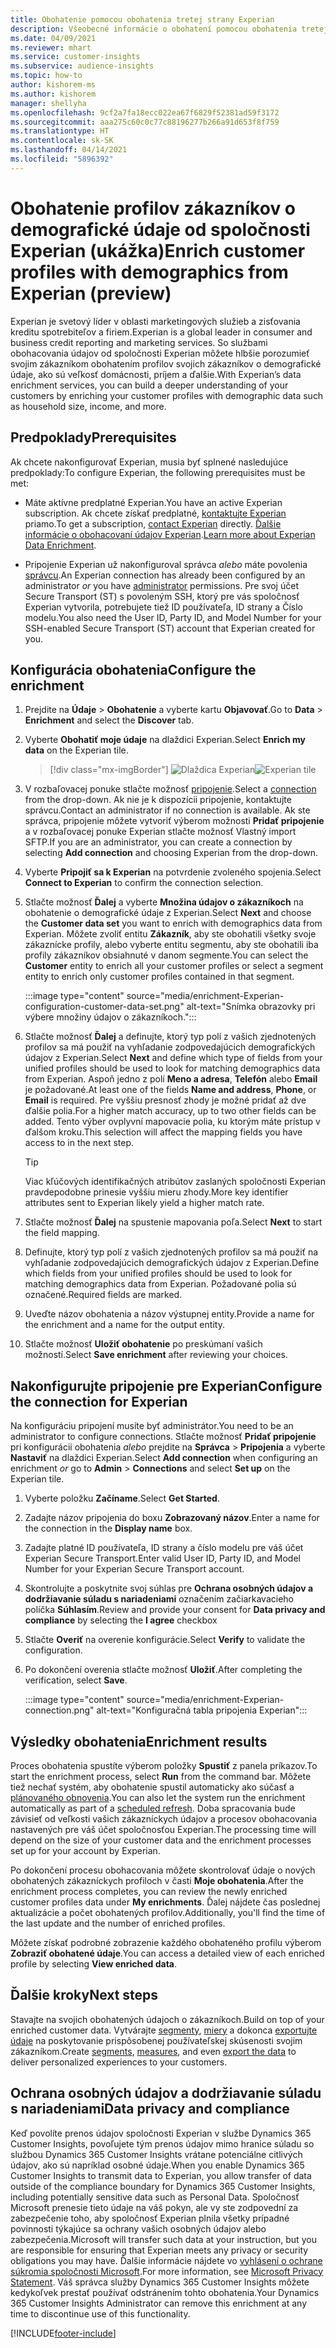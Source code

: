 ```yaml
---
title: Obohatenie pomocou obohatenia tretej strany Experian
description: Všeobecné informácie o obohatení pomocou obohatenia tretej stranou Experian.
ms.date: 04/09/2021
ms.reviewer: mhart
ms.service: customer-insights
ms.subservice: audience-insights
ms.topic: how-to
author: kishorem-ms
ms.author: kishorem
manager: shellyha
ms.openlocfilehash: 9cf2a7fa18ecc022ea67f6829f52381ad59f3172
ms.sourcegitcommit: aaa275c60c0c77c88196277b266a91d653f8f759
ms.translationtype: HT
ms.contentlocale: sk-SK
ms.lasthandoff: 04/14/2021
ms.locfileid: "5896392"
---
```

# <a name="enrich-customer-profiles-with-demographics-from-experian-preview"></a><span data-ttu-id="3cdfb-103">Obohatenie profilov zákazníkov o demografické údaje od spoločnosti Experian (ukážka)</span><span class="sxs-lookup"><span data-stu-id="3cdfb-103">Enrich customer profiles with demographics from Experian (preview)</span></span>

<span data-ttu-id="3cdfb-104">Experian je svetový líder v oblasti marketingových služieb a zisťovania kreditu spotrebiteľov a firiem.</span><span class="sxs-lookup"><span data-stu-id="3cdfb-104">Experian is a global leader in consumer and business credit reporting and marketing services.</span></span> <span data-ttu-id="3cdfb-105">So službami obohacovania údajov od spoločnosti Experian môžete hlbšie porozumieť svojim zákazníkom obohatením profilov svojich zákazníkov o demografické údaje, ako sú veľkosť domácnosti, príjem a ďalšie.</span><span class="sxs-lookup"><span data-stu-id="3cdfb-105">With Experian’s data enrichment services, you can build a deeper understanding of your customers by enriching your customer profiles with demographic data such as household size, income, and more.</span></span>

## <a name="prerequisites"></a><span data-ttu-id="3cdfb-106">Predpoklady</span><span class="sxs-lookup"><span data-stu-id="3cdfb-106">Prerequisites</span></span>

<span data-ttu-id="3cdfb-107">Ak chcete nakonfigurovať Experian, musia byť splnené nasledujúce predpoklady:</span><span class="sxs-lookup"><span data-stu-id="3cdfb-107">To configure Experian, the following prerequisites must be met:</span></span>

- <span data-ttu-id="3cdfb-108">Máte aktívne predplatné Experian.</span><span class="sxs-lookup"><span data-stu-id="3cdfb-108">You have an active Experian subscription.</span></span> <span data-ttu-id="3cdfb-109">Ak chcete získať predplatné, [kontaktujte Experian](https://www.experian.com/marketing-services/contact) priamo.</span><span class="sxs-lookup"><span data-stu-id="3cdfb-109">To get a subscription, [contact Experian](https://www.experian.com/marketing-services/contact) directly.</span></span> <span data-ttu-id="3cdfb-110">[Ďalšie informácie o obohacovaní údajov Experian](https://www.experian.com/marketing-services/microsoft?cmpid=ems_web_mci_cdppage).</span><span class="sxs-lookup"><span data-stu-id="3cdfb-110">[Learn more about Experian Data Enrichment](https://www.experian.com/marketing-services/microsoft?cmpid=ems_web_mci_cdppage).</span></span>

- <span data-ttu-id="3cdfb-111">Pripojenie Experian už nakonfiguroval správca *alebo* máte povolenia [správcu](permissions.md#administrator).</span><span class="sxs-lookup"><span data-stu-id="3cdfb-111">An Experian connection has already been configured by an administrator *or* you have [administrator](permissions.md#administrator) permissions.</span></span> <span data-ttu-id="3cdfb-112">Pre svoj účet Secure Transport (ST) s povoleným SSH, ktorý pre vás spoločnosť Experian vytvorila, potrebujete tiež ID používateľa, ID strany a Číslo modelu.</span><span class="sxs-lookup"><span data-stu-id="3cdfb-112">You also need the User ID, Party ID, and Model Number for your SSH-enabled Secure Transport (ST) account that Experian created for you.</span></span>

## <a name="configure-the-enrichment"></a><span data-ttu-id="3cdfb-113">Konfigurácia obohatenia</span><span class="sxs-lookup"><span data-stu-id="3cdfb-113">Configure the enrichment</span></span>

1. <span data-ttu-id="3cdfb-114">Prejdite na **Údaje** > **Obohatenie** a vyberte kartu **Objavovať**.</span><span class="sxs-lookup"><span data-stu-id="3cdfb-114">Go to **Data** > **Enrichment** and select the **Discover** tab.</span></span>

1. <span data-ttu-id="3cdfb-115">Vyberte **Obohatiť moje údaje** na dlaždici Experian.</span><span class="sxs-lookup"><span data-stu-id="3cdfb-115">Select **Enrich my data** on the Experian tile.</span></span>

   > [!div class="mx-imgBorder"]
   > <span data-ttu-id="3cdfb-116">![Dlaždica Experian](media/experian-tile.png "Dlaždica Experian")</span><span class="sxs-lookup"><span data-stu-id="3cdfb-116">![Experian tile](media/experian-tile.png "Experian tile")</span></span>
   > 

1. <span data-ttu-id="3cdfb-117">V rozbaľovacej ponuke stlačte možnosť [pripojenie](connections.md).</span><span class="sxs-lookup"><span data-stu-id="3cdfb-117">Select a [connection](connections.md) from the drop-down.</span></span> <span data-ttu-id="3cdfb-118">Ak nie je k dispozícii pripojenie, kontaktujte správcu.</span><span class="sxs-lookup"><span data-stu-id="3cdfb-118">Contact an administrator if no connection is available.</span></span> <span data-ttu-id="3cdfb-119">Ak ste správca, pripojenie môžete vytvoriť výberom možnosti **Pridať pripojenie** a v rozbaľovacej ponuke Experian stlačte možnosť Vlastný import SFTP.</span><span class="sxs-lookup"><span data-stu-id="3cdfb-119">If you are an administrator, you can create a connection by selecting **Add connection** and choosing Experian from the drop-down.</span></span> 

1. <span data-ttu-id="3cdfb-120">Vyberte **Pripojiť sa k Experian** na potvrdenie zvoleného spojenia.</span><span class="sxs-lookup"><span data-stu-id="3cdfb-120">Select **Connect to Experian** to confirm the connection selection.</span></span>

1.  <span data-ttu-id="3cdfb-121">Stlačte možnosť **Ďalej** a vyberte **Množina údajov o zákazníkoch** na obohatenie o demografické údaje z Experian.</span><span class="sxs-lookup"><span data-stu-id="3cdfb-121">Select **Next** and choose the **Customer data set** you want to enrich with demographics data from Experian.</span></span> <span data-ttu-id="3cdfb-122">Môžete zvoliť entitu **Zákazník**, aby ste obohatili všetky svoje zákaznícke profily, alebo vyberte entitu segmentu, aby ste obohatili iba profily zákazníkov obsiahnuté v danom segmente.</span><span class="sxs-lookup"><span data-stu-id="3cdfb-122">You can select the **Customer** entity to enrich all your customer profiles or select a segment entity to enrich only customer profiles contained in that segment.</span></span>

    :::image type="content" source="media/enrichment-Experian-configuration-customer-data-set.png" alt-text="Snímka obrazovky pri výbere množiny údajov o zákazníkoch.":::

1. <span data-ttu-id="3cdfb-124">Stlačte možnosť **Ďalej** a definujte, ktorý typ polí z vašich zjednotených profilov sa má použiť na vyhľadanie zodpovedajúcich demografických údajov z Experian.</span><span class="sxs-lookup"><span data-stu-id="3cdfb-124">Select **Next** and define which type of fields from your unified profiles should be used to look for matching demographics data from Experian.</span></span> <span data-ttu-id="3cdfb-125">Aspoň jedno z polí **Meno a adresa**, **Telefón** alebo **Email** je požadované.</span><span class="sxs-lookup"><span data-stu-id="3cdfb-125">At least one of the fields **Name and address**, **Phone**, or **Email** is required.</span></span> <span data-ttu-id="3cdfb-126">Pre vyššiu presnosť zhody je možné pridať až dve ďalšie polia.</span><span class="sxs-lookup"><span data-stu-id="3cdfb-126">For a higher match accuracy, up to two other fields can be added.</span></span> <span data-ttu-id="3cdfb-127">Tento výber ovplyvní mapovacie polia, ku ktorým máte prístup v ďalšom kroku.</span><span class="sxs-lookup"><span data-stu-id="3cdfb-127">This selection will affect the mapping fields you have access to in the next step.</span></span>

    > [!TIP]
    > <span data-ttu-id="3cdfb-128">Viac kľúčových identifikačných atribútov zaslaných spoločnosti Experian pravdepodobne prinesie vyššiu mieru zhody.</span><span class="sxs-lookup"><span data-stu-id="3cdfb-128">More key identifier attributes sent to Experian likely yield a higher match rate.</span></span>

1. <span data-ttu-id="3cdfb-129">Stlačte možnosť **Ďalej** na spustenie mapovania poľa.</span><span class="sxs-lookup"><span data-stu-id="3cdfb-129">Select **Next** to start the field mapping.</span></span>

1. <span data-ttu-id="3cdfb-130">Definujte, ktorý typ polí z vašich zjednotených profilov sa má použiť na vyhľadanie zodpovedajúcich demografických údajov z Experian.</span><span class="sxs-lookup"><span data-stu-id="3cdfb-130">Define which fields from your unified profiles should be used to look for matching demographics data from Experian.</span></span> <span data-ttu-id="3cdfb-131">Požadované polia sú označené.</span><span class="sxs-lookup"><span data-stu-id="3cdfb-131">Required fields are marked.</span></span>

1. <span data-ttu-id="3cdfb-132">Uveďte názov obohatenia a názov výstupnej entity.</span><span class="sxs-lookup"><span data-stu-id="3cdfb-132">Provide a name for the enrichment and a name for the output entity.</span></span>

1. <span data-ttu-id="3cdfb-133">Stlačte možnosť **Uložiť obohatenie** po preskúmaní vašich možností.</span><span class="sxs-lookup"><span data-stu-id="3cdfb-133">Select **Save enrichment** after reviewing your choices.</span></span>

## <a name="configure-the-connection-for-experian"></a><span data-ttu-id="3cdfb-134">Nakonfigurujte pripojenie pre Experian</span><span class="sxs-lookup"><span data-stu-id="3cdfb-134">Configure the connection for Experian</span></span> 

<span data-ttu-id="3cdfb-135">Na konfiguráciu pripojení musíte byť administrátor.</span><span class="sxs-lookup"><span data-stu-id="3cdfb-135">You need to be an administrator to configure connections.</span></span> <span data-ttu-id="3cdfb-136">Stlačte možnosť **Pridať pripojenie** pri konfigurácii obohatenia *alebo* prejdite na **Správca** > **Pripojenia** a vyberte **Nastaviť** na dlaždici Experian.</span><span class="sxs-lookup"><span data-stu-id="3cdfb-136">Select **Add connection** when configuring an enrichment *or* go to **Admin** > **Connections** and select **Set up** on the Experian tile.</span></span>

1. <span data-ttu-id="3cdfb-137">Vyberte položku **Začíname**.</span><span class="sxs-lookup"><span data-stu-id="3cdfb-137">Select **Get Started**.</span></span>

1. <span data-ttu-id="3cdfb-138">Zadajte názov pripojenia do boxu **Zobrazovaný názov**.</span><span class="sxs-lookup"><span data-stu-id="3cdfb-138">Enter a name for the connection in the **Display name** box.</span></span>

1. <span data-ttu-id="3cdfb-139">Zadajte platné ID používateľa, ID strany a číslo modelu pre váš účet Experian Secure Transport.</span><span class="sxs-lookup"><span data-stu-id="3cdfb-139">Enter valid User ID, Party ID, and Model Number for your Experian Secure Transport account.</span></span>

1. <span data-ttu-id="3cdfb-140">Skontrolujte a poskytnite svoj súhlas pre **Ochrana osobných údajov a dodržiavanie súladu s nariadeniami** označením začiarkavacieho políčka **Súhlasím**.</span><span class="sxs-lookup"><span data-stu-id="3cdfb-140">Review and provide your consent for **Data privacy and compliance** by selecting the **I agree** checkbox</span></span>

1. <span data-ttu-id="3cdfb-141">Stlačte **Overiť** na overenie konfigurácie.</span><span class="sxs-lookup"><span data-stu-id="3cdfb-141">Select **Verify** to validate the configuration.</span></span>

1. <span data-ttu-id="3cdfb-142">Po dokončení overenia stlačte možnosť **Uložiť**.</span><span class="sxs-lookup"><span data-stu-id="3cdfb-142">After completing the verification, select **Save**.</span></span>
   
   :::image type="content" source="media/enrichment-Experian-connection.png" alt-text="Konfiguračná tabla pripojenia Experian":::

## <a name="enrichment-results"></a><span data-ttu-id="3cdfb-144">Výsledky obohatenia</span><span class="sxs-lookup"><span data-stu-id="3cdfb-144">Enrichment results</span></span>

<span data-ttu-id="3cdfb-145">Proces obohatenia spustíte výberom položky **Spustiť** z panela príkazov.</span><span class="sxs-lookup"><span data-stu-id="3cdfb-145">To start the enrichment process, select **Run** from the command bar.</span></span> <span data-ttu-id="3cdfb-146">Môžete tiež nechať systém, aby obohatenie spustil automaticky ako súčasť a [plánovaného obnovenia](system.md#schedule-tab).</span><span class="sxs-lookup"><span data-stu-id="3cdfb-146">You can also let the system run the enrichment automatically as part of a [scheduled refresh](system.md#schedule-tab).</span></span> <span data-ttu-id="3cdfb-147">Doba spracovania bude závisieť od veľkosti vašich zákazníckych údajov a procesov obohacovania nastavených pre váš účet spoločnosťou Experian.</span><span class="sxs-lookup"><span data-stu-id="3cdfb-147">The processing time will depend on the size of your customer data and the enrichment processes set up for your account by Experian.</span></span>

<span data-ttu-id="3cdfb-148">Po dokončení procesu obohacovania môžete skontrolovať údaje o nových obohatených zákazníckych profiloch v časti **Moje obohatenia**.</span><span class="sxs-lookup"><span data-stu-id="3cdfb-148">After the enrichment process completes, you can review the newly enriched customer profiles data under **My enrichments**.</span></span> <span data-ttu-id="3cdfb-149">Ďalej nájdete čas poslednej aktualizácie a počet obohatených profilov.</span><span class="sxs-lookup"><span data-stu-id="3cdfb-149">Additionally, you'll find the time of the last update and the number of enriched profiles.</span></span>

<span data-ttu-id="3cdfb-150">Môžete získať podrobné zobrazenie každého obohateného profilu výberom **Zobraziť obohatené údaje**.</span><span class="sxs-lookup"><span data-stu-id="3cdfb-150">You can access a detailed view of each enriched profile by selecting **View enriched data**.</span></span>

## <a name="next-steps"></a><span data-ttu-id="3cdfb-151">Ďalšie kroky</span><span class="sxs-lookup"><span data-stu-id="3cdfb-151">Next steps</span></span>

<span data-ttu-id="3cdfb-152">Stavajte na svojich obohatených údajoch o zákazníkoch.</span><span class="sxs-lookup"><span data-stu-id="3cdfb-152">Build on top of your enriched customer data.</span></span> <span data-ttu-id="3cdfb-153">Vytvárajte [segmenty](segments.md), [miery](measures.md) a dokonca [exportujte údaje](export-destinations.md) na poskytovanie prispôsobenej používateľskej skúsenosti svojim zákazníkom.</span><span class="sxs-lookup"><span data-stu-id="3cdfb-153">Create [segments](segments.md), [measures](measures.md), and even [export the data](export-destinations.md) to deliver personalized experiences to your customers.</span></span>

## <a name="data-privacy-and-compliance"></a><span data-ttu-id="3cdfb-154">Ochrana osobných údajov a dodržiavanie súladu s nariadeniami</span><span class="sxs-lookup"><span data-stu-id="3cdfb-154">Data privacy and compliance</span></span>

<span data-ttu-id="3cdfb-155">Keď povolíte prenos údajov spoločnosti Experian v službe Dynamics 365 Customer Insights, povoľujete tým prenos údajov mimo hranice súladu so službou Dynamics 365 Customer Insights vrátane potenciálne citlivých údajov, ako sú napríklad osobné údaje.</span><span class="sxs-lookup"><span data-stu-id="3cdfb-155">When you enable Dynamics 365 Customer Insights to transmit data to Experian, you allow transfer of data outside of the compliance boundary for Dynamics 365 Customer Insights, including potentially sensitive data such as Personal Data.</span></span> <span data-ttu-id="3cdfb-156">Spoločnosť Microsoft prenesie tieto údaje na váš pokyn, ale vy ste zodpovední za zabezpečenie toho, aby spoločnosť Experian plnila všetky prípadné povinnosti týkajúce sa ochrany vašich osobných údajov alebo zabezpečenia.</span><span class="sxs-lookup"><span data-stu-id="3cdfb-156">Microsoft will transfer such data at your instruction, but you are responsible for ensuring that Experian meets any privacy or security obligations you may have.</span></span> <span data-ttu-id="3cdfb-157">Ďalšie informácie nájdete vo [vyhlásení o ochrane súkromia spoločnosti Microsoft](https://go.microsoft.com/fwlink/?linkid=396732).</span><span class="sxs-lookup"><span data-stu-id="3cdfb-157">For more information, see [Microsoft Privacy Statement](https://go.microsoft.com/fwlink/?linkid=396732).</span></span>
<span data-ttu-id="3cdfb-158">Váš správca služby Dynamics 365 Customer Insights môžete kedykoľvek prestať používať odstránením tohto obohatenia.</span><span class="sxs-lookup"><span data-stu-id="3cdfb-158">Your Dynamics 365 Customer Insights Administrator can remove this enrichment at any time to discontinue use of this functionality.</span></span>


[!INCLUDE[footer-include](../includes/footer-banner.md)]
